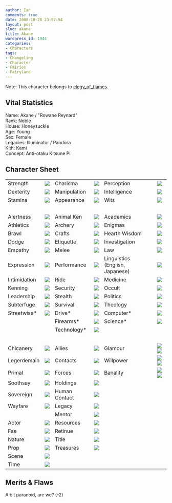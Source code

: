 ```yaml
---
author: Ian
comments: true
date: 2008-10-28 23:57:54
layout: post
slug: akane
title: Akane
wordpress_id: 1944
categories:
- Characters
tags:
- Changeling
- Character
- Fairies
- Fairyland
---
```


<p>Note: This character belongs to <a href="http://elegy-of-flames.livejournal.com">elegy_of_flames</a>.</p>
<h2>Vital Statistics</h2>
<p>Name: Akane / "Rowane Reynard"<br />
Rank: Noble<br />
House: Honeysuckle<br />
Age: Young<br />
Sex: Female<br />
Legacies: Illuminator / Pandora<br />
Kith: Kami<br />
Concept: Anti-otaku Kitsune PI</p>
<h2>Character Sheet</h2>
<table border="0" width="100%" cellspacing="2" cellpadding="4">
<tr>
<td>Strength</td>
<td><img src="//files.ianrenton.com/images/dots/1.png" /></td>
<td>Charisma</td>
<td><img src="//files.ianrenton.com/images/dots/3.png" /></td>
<td>Perception</td>
<td><img src="//files.ianrenton.com/images/dots/4.png" /></td>
</tr>
<tr>
<td>Dexterity</td>
<td><img src="//files.ianrenton.com/images/dots/4.png" /></td>
<td>Manipulation</td>
<td><img src="//files.ianrenton.com/images/dots/4.png" /></td>
<td>Intelligence</td>
<td><img src="//files.ianrenton.com/images/dots/4.png" /></td>
</tr>
<tr>
<td>Stamina</td>
<td><img src="//files.ianrenton.com/images/dots/1.png" /></td>
<td>Appearance</td>
<td><img src="//files.ianrenton.com/images/dots/3.png" /></td>
<td>Wits</td>
<td><img src="//files.ianrenton.com/images/dots/1.png" /></td>
</tr>
<tr>
<td>&nbsp;</td>
</tr>
<tr>
<td>Alertness</td>
<td><img src="//files.ianrenton.com/images/dots/3.png" /></td>
<td>Animal Ken</td>
<td><img src="//files.ianrenton.com/images/dots/1.png" /></td>
<td>Academics</td>
<td><img src="//files.ianrenton.com/images/dots/0.png" /></td>
</tr>
<tr>
<td>Athletics</td>
<td><img src="//files.ianrenton.com/images/dots/0.png" /></td>
<td>Archery</td>
<td><img src="//files.ianrenton.com/images/dots/0.png" /></td>
<td>Enigmas</td>
<td><img src="//files.ianrenton.com/images/dots/4.png" /></td>
</tr>
<tr>
<td>Brawl</td>
<td><img src="//files.ianrenton.com/images/dots/0.png" /></td>
<td>Crafts</td>
<td><img src="//files.ianrenton.com/images/dots/0.png" /></td>
<td>Hearth Wisdom</td>
<td><img src="//files.ianrenton.com/images/dots/0.png" /></td>
</tr>
<tr>
<td>Dodge</td>
<td><img src="//files.ianrenton.com/images/dots/0.png" /></td>
<td>Etiquette</td>
<td><img src="//files.ianrenton.com/images/dots/0.png" /></td>
<td>Investigation</td>
<td><img src="//files.ianrenton.com/images/dots/4.png" /></td>
</tr>
<tr>
<td>Empathy</td>
<td><img src="//files.ianrenton.com/images/dots/1.png" /></td>
<td>Melee</td>
<td><img src="//files.ianrenton.com/images/dots/0.png" /></td>
<td>Law</td>
<td><img src="//files.ianrenton.com/images/dots/1.png" /></td>
</tr>
<tr>
<td>Expression</td>
<td><img src="//files.ianrenton.com/images/dots/2.png" /></td>
<td>Performance</td>
<td><img src="//files.ianrenton.com/images/dots/0.png" /></td>
<td>Linguistics (English, Japanese)</td>
<td><img src="//files.ianrenton.com/images/dots/2.png" /></td>
</tr>
<tr>
<td>Intimidation</td>
<td><img src="//files.ianrenton.com/images/dots/0.png" /></td>
<td>Ride</td>
<td><img src="//files.ianrenton.com/images/dots/0.png" /></td>
<td>Medicine</td>
<td><img src="//files.ianrenton.com/images/dots/0.png" /></td>
</tr>
<tr>
<td>Kenning</td>
<td><img src="//files.ianrenton.com/images/dots/1.png" /></td>
<td>Security</td>
<td><img src="//files.ianrenton.com/images/dots/2.png" /></td>
<td>Occult</td>
<td><img src="//files.ianrenton.com/images/dots/2.png" /></td>
</tr>
<tr>
<td>Leadership</td>
<td><img src="//files.ianrenton.com/images/dots/0.png" /></td>
<td>Stealth</td>
<td><img src="//files.ianrenton.com/images/dots/2.png" /></td>
<td>Politics</td>
<td><img src="//files.ianrenton.com/images/dots/0.png" /></td>
</tr>
<tr>
<td>Subterfuge</td>
<td><img src="//files.ianrenton.com/images/dots/3.png" /></td>
<td>Survival</td>
<td><img src="//files.ianrenton.com/images/dots/0.png" /></td>
<td>Theology</td>
<td><img src="//files.ianrenton.com/images/dots/0.png" /></td>
</tr>
<tr>
<td>Streetwise*</td>
<td><img src="//files.ianrenton.com/images/dots/2.png" /></td>
<td>Drive*</td>
<td><img src="//files.ianrenton.com/images/dots/0.png" /></td>
<td>Computer*</td>
<td><img src="//files.ianrenton.com/images/dots/1.png" /></td>
</tr>
<tr>
<td></td>
<td></td>
<td>Firearms*</td>
<td><img src="//files.ianrenton.com/images/dots/2.png" /></td>
<td>Science*</td>
<td><img src="//files.ianrenton.com/images/dots/0.png" /></td>
</tr>
<tr>
<td></td>
<td></td>
<td>Technology*</td>
<td><img src="//files.ianrenton.com/images/dots/1.png" /></td>
<td></td>
<td></td>
</tr>
<tr>
<td>&nbsp;</td>
</tr>
<tr>
<td>Chicanery</td>
<td><img src="//files.ianrenton.com/images/dots/2.png" /></td>
<td>Allies</td>
<td><img src="//files.ianrenton.com/images/dots/0.png" /></td>
<td>Glamour</td>
<td><img src="//files.ianrenton.com/images/dots/4.png" /><img src="//files.ianrenton.com/images/dots/0.png" /></td>
</tr>
<tr>
<td>Legerdemain</td>
<td><img src="//files.ianrenton.com/images/dots/0.png" /></td>
<td>Contacts</td>
<td><img src="//files.ianrenton.com/images/dots/0.png" /></td>
<td>Willpower</td>
<td><img src="//files.ianrenton.com/images/dots/4.png" /><img src="//files.ianrenton.com/images/dots/0.png" /></td>
</tr>
<tr>
<td>Primal</td>
<td><img src="//files.ianrenton.com/images/dots/0.png" /></td>
<td>Forces</td>
<td><img src="//files.ianrenton.com/images/dots/0.png" /></td>
<td>Banality</td>
<td><img src="//files.ianrenton.com/images/dots/4.png" /><img src="//files.ianrenton.com/images/dots/0.png" /></td>
</tr>
<tr>
<td>Soothsay</td>
<td><img src="//files.ianrenton.com/images/dots/0.png" /></td>
<td>Holdings</td>
<td><img src="//files.ianrenton.com/images/dots/0.png" /></td>
<td></td>
<td></td>
</tr>
<tr>
<td>Sovereign</td>
<td><img src="//files.ianrenton.com/images/dots/0.png" /></td>
<td>Human Contact</td>
<td><img src="//files.ianrenton.com/images/dots/5.png" /></td>
<td></td>
<td></td>
</tr>
<tr>
<td>Wayfare</td>
<td><img src="//files.ianrenton.com/images/dots/1.png" /></td>
<td>Legacy</td>
<td><img src="//files.ianrenton.com/images/dots/2.png" /></td>
<td></td>
<td></td>
</tr>
<tr>
<td></td>
<td></td>
<td>Mentor</td>
<td><img src="//files.ianrenton.com/images/dots/0.png" /></td>
<td></td>
<td></td>
</tr>
<tr>
<td>Actor</td>
<td><img src="//files.ianrenton.com/images/dots/2.png" /></td>
<td>Resources</td>
<td><img src="//files.ianrenton.com/images/dots/1.png" /></td>
<td></td>
<td></td>
</tr>
<tr>
<td>Fae</td>
<td><img src="//files.ianrenton.com/images/dots/1.png" /></td>
<td>Retinue</td>
<td><img src="//files.ianrenton.com/images/dots/0.png" /></td>
<td></td>
<td></td>
</tr>
<tr>
<td>Nature</td>
<td><img src="//files.ianrenton.com/images/dots/0.png" /></td>
<td>Title</td>
<td><img src="//files.ianrenton.com/images/dots/2.png" /></td>
<td></td>
<td></td>
</tr>
<tr>
<td>Prop</td>
<td><img src="//files.ianrenton.com/images/dots/1.png" /></td>
<td>Treasures</td>
<td><img src="//files.ianrenton.com/images/dots/0.png" /></td>
<td></td>
<td></td>
</tr>
<tr>
<td>Scene</td>
<td><img src="//files.ianrenton.com/images/dots/1.png" /></td>
<td></td>
<td></td>
<td></td>
<td></td>
</tr>
<tr>
<td>Time</td>
<td><img src="//files.ianrenton.com/images/dots/0.png" /></td>
<td></td>
<td></td>
<td></td>
<td></td>
</tr>
</table>
<h2>Merits &amp; Flaws</h2>
<p>A bit paranoid, are we? (-2)</p>
